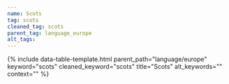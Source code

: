 ```yaml
---
name: Scots
tag: scots
cleaned_tag: scots
parent_tag: language_europe
alt_tags: 
---
```


{% include data-table-template.html 
  parent_path="language/europe" 
  keyword="scots" 
  cleaned_keyword="scots" 
  title="Scots"
  alt_keywords=""
  context=""
%}

